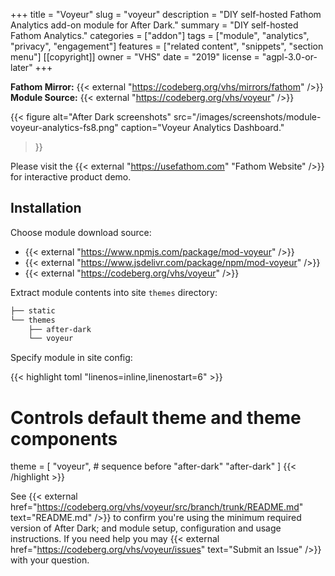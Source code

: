 +++
title = "Voyeur"
slug = "voyeur"
description = "DIY self-hosted Fathom Analytics add-on module for After Dark."
summary = "DIY self-hosted Fathom Analytics."
categories = ["addon"]
tags = ["module", "analytics", "privacy", "engagement"]
features = ["related content", "snippets", "section menu"]
[[copyright]]
  owner = "VHS"
  date = "2019"
  license = "agpl-3.0-or-later"
+++

**Fathom Mirror:** {{< external "https://codeberg.org/vhs/mirrors/fathom" />}}<br>
**Module Source:** {{< external "https://codeberg.org/vhs/voyeur" />}}

{{< figure alt="After Dark screenshots"
  src="/images/screenshots/module-voyeur-analytics-fs8.png"
  caption="Voyeur Analytics Dashboard."
>}}

Please visit the {{< external "https://usefathom.com" "Fathom Website" />}} for interactive product demo.

## Installation

Choose module download source:

- {{< external "https://www.npmjs.com/package/mod-voyeur" />}}
- {{< external "https://www.jsdelivr.com/package/npm/mod-voyeur" />}}
- {{< external "https://codeberg.org/vhs/voyeur" />}}

Extract module contents into site `themes` directory:

```sh
├── static
└── themes
    ├── after-dark
    └── voyeur
```

Specify module in site config:

{{< highlight toml "linenos=inline,linenostart=6" >}}
# Controls default theme and theme components
theme = [
  "voyeur", # sequence before "after-dark"
  "after-dark"
]
{{< /highlight >}}

See {{< external href="https://codeberg.org/vhs/voyeur/src/branch/trunk/README.md" text="README.md" />}} to confirm you're using the minimum required version of After Dark; and module setup, configuration and usage instructions. If you need help you may {{< external href="https://codeberg.org/vhs/voyeur/issues" text="Submit an Issue" />}} with your question.
